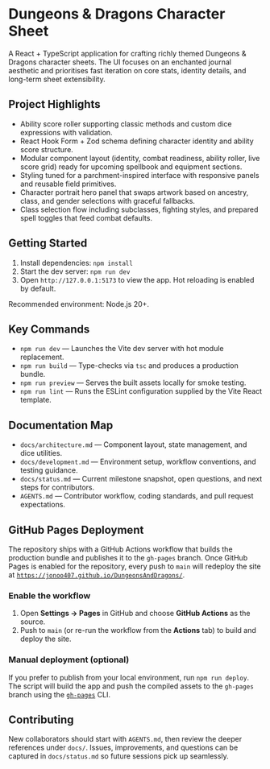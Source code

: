 # Dungeons & Dragons Character Sheet

A React + TypeScript application for crafting richly themed Dungeons & Dragons character sheets. The UI focuses on an enchanted journal aesthetic and prioritises fast iteration on core stats, identity details, and long-term sheet extensibility.

## Project Highlights

- Ability score roller supporting classic methods and custom dice expressions with validation.
- React Hook Form + Zod schema defining character identity and ability score structure.
- Modular component layout (identity, combat readiness, ability roller, live score grid) ready for upcoming spellbook and equipment sections.
- Styling tuned for a parchment-inspired interface with responsive panels and reusable field primitives.
- Character portrait hero panel that swaps artwork based on ancestry, class, and gender selections with graceful fallbacks.
- Class selection flow including subclasses, fighting styles, and prepared spell toggles that feed combat defaults.

## Getting Started

1. Install dependencies: `npm install`
2. Start the dev server: `npm run dev`
3. Open `http://127.0.0.1:5173` to view the app. Hot reloading is enabled by default.

Recommended environment: Node.js 20+.

## Key Commands

- `npm run dev` — Launches the Vite dev server with hot module replacement.
- `npm run build` — Type-checks via `tsc` and produces a production bundle.
- `npm run preview` — Serves the built assets locally for smoke testing.
- `npm run lint` — Runs the ESLint configuration supplied by the Vite React template.

## Documentation Map

- `docs/architecture.md` — Component layout, state management, and dice utilities.
- `docs/development.md` — Environment setup, workflow conventions, and testing guidance.
- `docs/status.md` — Current milestone snapshot, open questions, and next steps for contributors.
- `AGENTS.md` — Contributor workflow, coding standards, and pull request expectations.

## GitHub Pages Deployment

The repository ships with a GitHub Actions workflow that builds the production bundle and publishes it to the `gh-pages` branch. Once GitHub Pages is enabled for the repository, every push to `main` will redeploy the site at [`https://jonoo407.github.io/DungeonsAndDragons/`](https://jonoo407.github.io/DungeonsAndDragons/).

### Enable the workflow

1. Open **Settings → Pages** in GitHub and choose **GitHub Actions** as the source.
2. Push to `main` (or re-run the workflow from the **Actions** tab) to build and deploy the site.

### Manual deployment (optional)

If you prefer to publish from your local environment, run `npm run deploy`. The script will build the app and push the compiled assets to the `gh-pages` branch using the [`gh-pages`](https://github.com/tschaub/gh-pages) CLI.

## Contributing

New collaborators should start with `AGENTS.md`, then review the deeper references under `docs/`. Issues, improvements, and questions can be captured in `docs/status.md` so future sessions pick up seamlessly.

